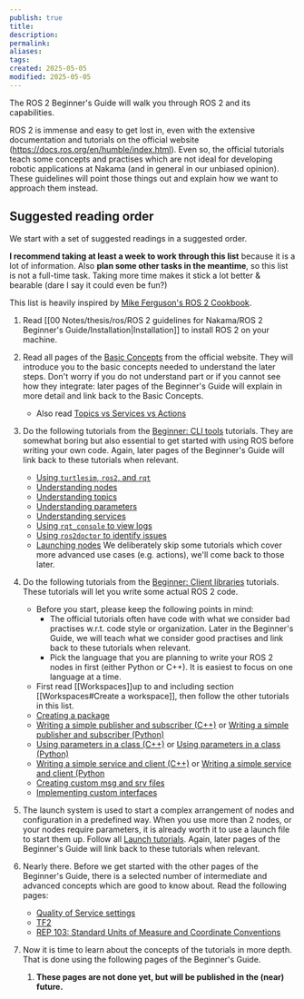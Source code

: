 ```yaml
---
publish: true
title:
description: 
permalink: 
aliases: 
tags: 
created: 2025-05-05
modified: 2025-05-05
---
```


The ROS 2 Beginner's Guide will walk you through ROS 2 and its capabilities.

ROS 2 is immense and easy to get lost in, even with the extensive documentation and tutorials on the official website (<https://docs.ros.org/en/humble/index.html>). Even so, the official tutorials teach some concepts and practises which are not ideal for developing robotic applications at Nakama (and in general in our unbiased opinion). These guidelines will point those things out and explain how we want to approach them instead.

## Suggested reading order

We start with a set of suggested readings in a suggested order.

**I recommend taking at least a week to work through this list** because it is a lot of information. Also **plan some other tasks in the meantime**, so this list is not a full-time task. Taking more time makes it stick a lot better & bearable (dare I say it could even be fun?)

This list is heavily inspired by [Mike Ferguson's ROS 2 Cookbook](https://github.com/mikeferguson/ros2_cookbook/blob/main/pages/getting_started.md).

1. Read [[00 Notes/thesis/ros/ROS 2 guidelines for Nakama/ROS 2 Beginner's Guide/Installation|Installation]] to install ROS 2 on your machine.

2. Read all pages of the [Basic Concepts](https://docs.ros.org/en/humble/Concepts/Basic.html) from the official website. They will introduce you to the basic concepts needed to understand the later steps. Don't worry if you do not understand part or if you cannot see how they integrate: later pages of the Beginner's Guide will explain in more detail and link back to the Basic Concepts.
    - Also read [Topics vs Services vs Actions](https://docs.ros.org/en/humble/How-To-Guides/Topics-Services-Actions.html)

3. Do the following tutorials from the [Beginner: CLI tools](https://docs.ros.org/en/humble/Tutorials/Beginner-CLI-Tools.html) tutorials. They are somewhat boring but also essential to get started with using ROS before writing your own code. Again, later pages of the Beginner's Guide will link back to these tutorials when relevant.
    - [Using `turtlesim`, `ros2`, and `rqt`](https://docs.ros.org/en/humble/Tutorials/Beginner-CLI-Tools/Introducing-Turtlesim/Introducing-Turtlesim.html)
    - [Understanding nodes](https://docs.ros.org/en/humble/Tutorials/Beginner-CLI-Tools/Understanding-ROS2-Nodes/Understanding-ROS2-Nodes.html)
    - [Understanding topics](https://docs.ros.org/en/humble/Tutorials/Beginner-CLI-Tools/Understanding-ROS2-Topics/Understanding-ROS2-Topics.html)
    - [Understanding parameters](https://docs.ros.org/en/humble/Tutorials/Beginner-CLI-Tools/Understanding-ROS2-Parameters/Understanding-ROS2-Parameters.html)
    - [Understanding services](https://docs.ros.org/en/humble/Tutorials/Beginner-CLI-Tools/Understanding-ROS2-Services/Understanding-ROS2-Services.html)
    - [Using `rqt_console` to view logs](https://docs.ros.org/en/humble/Tutorials/Beginner-CLI-Tools/Using-Rqt-Console/Using-Rqt-Console.html)
    - [Using `ros2doctor` to identify issues](https://docs.ros.org/en/humble/Tutorials/Beginner-Client-Libraries/Getting-Started-With-Ros2doctor.html)
    - [Launching nodes](https://docs.ros.org/en/humble/Tutorials/Beginner-CLI-Tools/Launching-Multiple-Nodes/Launching-Multiple-Nodes.html)
    We deliberately skip some tutorials which cover more advanced use cases (e.g. actions), we'll come back to those later.
    
4. Do the following tutorials from the [Beginner: Client libraries](https://docs.ros.org/en/humble/Tutorials/Beginner-Client-Libraries.html) tutorials. These tutorials will let you write some actual ROS 2 code.
    - Before you start, please keep the following points in mind:
        - The official tutorials often have code with what we consider bad practises w.r.t. code style or organization. Later in the Beginner's Guide, we will teach what we consider good practises and link back to these tutorials when relevant.
        - Pick the language that you are planning to write your ROS 2 nodes in first (either Python or C++). It is easiest to focus on one language at a time.
    - First read [[Workspaces]]up to and including section [[Workspaces#Create a workspace]], then follow the other tutorials in this list.
    - [Creating a package](https://docs.ros.org/en/humble/Tutorials/Beginner-Client-Libraries/Creating-Your-First-ROS2-Package.html)
    - [Writing a simple publisher and subscriber (C++)](https://docs.ros.org/en/humble/Tutorials/Beginner-Client-Libraries/Writing-A-Simple-Cpp-Publisher-And-Subscriber.html) or [Writing a simple publisher and subscriber (Python)](https://docs.ros.org/en/humble/Tutorials/Beginner-Client-Libraries/Writing-A-Simple-Py-Publisher-And-Subscriber.html)
    - [Using parameters in a class (C++)](https://docs.ros.org/en/humble/Tutorials/Beginner-Client-Libraries/Using-Parameters-In-A-Class-CPP.html) or [Using parameters in a class (Python)](https://docs.ros.org/en/humble/Tutorials/Beginner-Client-Libraries/Using-Parameters-In-A-Class-Python.html)
    - [Writing a simple service and client (C++)](https://docs.ros.org/en/humble/Tutorials/Beginner-Client-Libraries/Writing-A-Simple-Cpp-Service-And-Client.html) or [Writing a simple service and client (Python](https://docs.ros.org/en/humble/Tutorials/Beginner-Client-Libraries/Writing-A-Simple-Py-Service-And-Client.html)
    - [Creating custom msg and srv files](https://docs.ros.org/en/humble/Tutorials/Beginner-Client-Libraries/Custom-ROS2-Interfaces.html)
    - [Implementing custom interfaces](https://docs.ros.org/en/humble/Tutorials/Beginner-Client-Libraries/Single-Package-Define-And-Use-Interface.html)

5. The launch system is used to start a complex arrangement of nodes and configuration in a predefined way. When you use more than 2 nodes, or your nodes require parameters, it is already worth it to use a launch file to start them up. Follow all [Launch tutorials](https://docs.ros.org/en/humble/Tutorials/Intermediate/Launch/Launch-Main.html). Again, later pages of the Beginner's Guide will link back to these tutorials when relevant.

6. Nearly there. Before we get started with the other pages of the Beginner's Guide, there is a selected number of intermediate and advanced concepts which are good to know about. Read the following pages:
    - [Quality of Service settings](https://docs.ros.org/en/humble/Concepts/Intermediate/About-Quality-of-Service-Settings.html)
    - [TF2](https://docs.ros.org/en/humble/Concepts/Intermediate/About-Tf2.html)
    - [REP 103: Standard Units of Measure and Coordinate Conventions](https://ros.org/reps/rep-0103.html)

7. Now it is time to learn about the concepts of the tutorials in more depth. That is done using the following pages of the Beginner's Guide.
    1. **These pages are not done yet, but will be published in the (near) future.**
